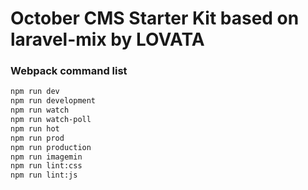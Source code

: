 # October CMS Starter Kit based on laravel-mix by LOVATA

### Webpack command list

```bash
npm run dev
npm run development
npm run watch
npm run watch-poll
npm run hot
npm run prod
npm run production
npm run imagemin
npm run lint:css
npm run lint:js
```
